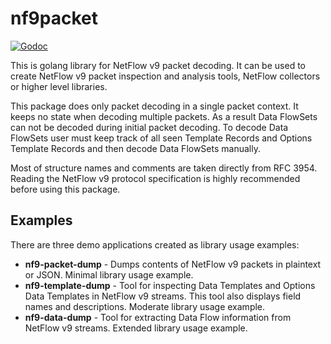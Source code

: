 nf9packet
=========

[![Godoc](http://img.shields.io/badge/godoc-reference-blue.svg)](https://godoc.org/github.com/fln/nf9packet)

This is golang library for NetFlow v9 packet decoding. It can be used to create
NetFlow v9 packet inspection and analysis tools, NetFlow collectors or higher
level libraries.

This package does only packet decoding in a single packet context. It keeps no
state when decoding multiple packets. As a result Data FlowSets can not be
decoded during initial packet decoding. To decode Data FlowSets user must keep
track of all seen Template Records and Options Template Records and then decode
Data FlowSets manually.

Most of structure names and comments are taken directly from RFC 3954. Reading
the NetFlow v9 protocol specification is highly recommended before using this
package.

Examples
--------

There are three demo applications created as library usage examples:

* **nf9-packet-dump** - Dumps contents of NetFlow v9 packets in plaintext or
JSON. Minimal library usage example.
* **nf9-template-dump** - Tool for inspecting Data Templates and Options Data
Templates in NetFlow v9 streams. This tool also displays field names and
descriptions. Moderate library usage example.
* **nf9-data-dump** - Tool for extracting Data Flow information from NetFlow v9
streams. Extended library usage example.
